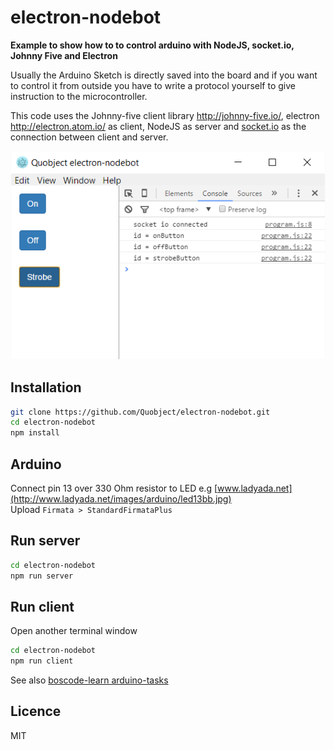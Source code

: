 ﻿# electron-nodebot


**Example to show how to to control arduino with NodeJS, socket.io, Johnny Five and Electron**

Usually the Arduino Sketch is directly saved into the board and if you want to control it from outside you have to write a protocol yourself to give instruction to the microcontroller.

This code uses the Johnny-five client library http://johnny-five.io/, electron http://electron.atom.io/ as client, NodeJS as server and [socket.io](socket.io) as the connection between client and server.

![Client](./images/client.png)

## Installation
```bash
git clone https://github.com/Quobject/electron-nodebot.git
cd electron-nodebot
npm install
```

## Arduino
Connect pin 13 over 330 Ohm resistor to LED e.g [www.ladyada.net](http://www.ladyada.net/images/arduino/led13bb.jpg)  
Upload `Firmata > StandardFirmataPlus`


## Run server
```bash
cd electron-nodebot
npm run server
```

## Run client
Open another terminal window
```bash
cd electron-nodebot
npm run client
```

See also [boscode-learn arduino-tasks](https://github.com/Quobject/boscode-learn/blob/master/arduino-tasks.md)

## Licence

MIT